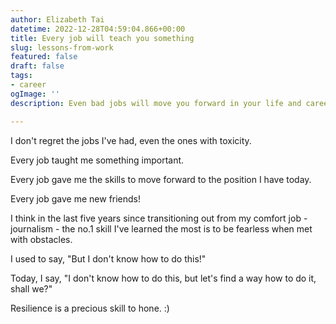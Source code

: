 ```yaml
---
author: Elizabeth Tai
datetime: 2022-12-28T04:59:04.866+00:00
title: Every job will teach you something
slug: lessons-from-work
featured: false
draft: false
tags:
- career
ogImage: ''
description: Even bad jobs will move you forward in your life and career.

---
```

I don't regret the jobs I've had, even the ones with toxicity.

Every job taught me something important.

Every job gave me the skills to move forward to the position I have today.

Every job gave me new friends!

I think in the last five years since transitioning out from my comfort job - journalism - the no.1 skill I've learned the most is to be fearless when met with obstacles.

I used to say, "But I don't know how to do this!"

Today, I say, "I don't know how to do this, but let's find a way how to do it, shall we?"

Resilience is a precious skill to hone. :)